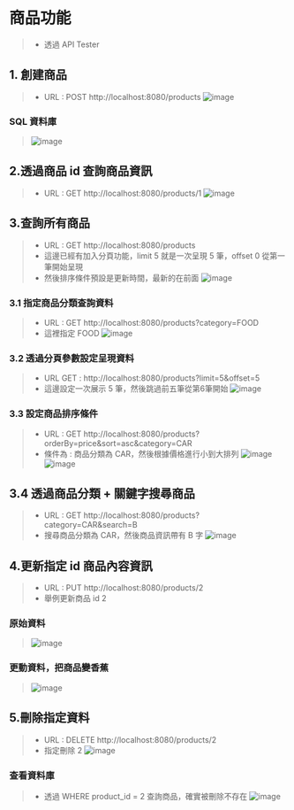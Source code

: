 # 商品功能
> * 透過 API Tester
## 1. 創建商品
> * URL : POST http://localhost:8080/products
> ![image](https://github.com/Ricky7737/Shopping-mall/assets/58324475/1dffc740-f10f-4e82-895f-e4f759a59d12)
### SQL 資料庫
> ![image](https://github.com/Ricky7737/Shopping-mall/assets/58324475/1ed56494-d294-415e-a572-83654bfb8b42)
## 2.透過商品 id 查詢商品資訊
> * URL : GET http://localhost:8080/products/1
> ![image](https://github.com/Ricky7737/Shopping-mall/assets/58324475/0edc472f-3937-44a0-bae6-dd3440beb922)
## 3.查詢所有商品
> * URL : GET http://localhost:8080/products
> * 這邊已經有加入分頁功能，limit 5 就是一次呈現 5 筆，offset 0 從第一筆開始呈現
> * 然後排序條件預設是更新時間，最新的在前面
> ![image](https://github.com/Ricky7737/Shopping-mall/assets/58324475/f4839de8-7db9-4507-9c46-a04c939ab1bc)
### 3.1 指定商品分類查詢資料
> * URL : GET http://localhost:8080/products?category=FOOD
> * 這裡指定 FOOD
> ![image](https://github.com/Ricky7737/Shopping-mall/assets/58324475/034006b0-99f0-48cc-9415-fa476de29f32)
### 3.2 透過分頁參數設定呈現資料
> * URL GET : http://localhost:8080/products?limit=5&offset=5
> * 這邊設定一次展示 5 筆，然後跳過前五筆從第6筆開始
> ![image](https://github.com/Ricky7737/Shopping-mall/assets/58324475/e516f364-d18c-46b1-89fe-4e0ce6c9bf97)
### 3.3 設定商品排序條件
> * URL : GET http://localhost:8080/products?orderBy=price&sort=asc&category=CAR
> * 條件為 : 商品分類為 CAR，然後根據價格進行小到大排列
> ![image](https://github.com/Ricky7737/Shopping-mall/assets/58324475/fa9c97d5-37fe-42db-8ad2-37a743ebe3cd)
> ![image](https://github.com/Ricky7737/Shopping-mall/assets/58324475/4b941a6f-bce2-4120-9328-61b1991759e3)
## 3.4 透過商品分類 + 關鍵字搜尋商品
> * URL : GET http://localhost:8080/products?category=CAR&search=B
> * 搜尋商品分類為 CAR，然後商品資訊帶有 B 字
> ![image](https://github.com/Ricky7737/Shopping-mall/assets/58324475/1523972d-0461-4c98-bed1-1f18e1775e43)

## 4.更新指定 id 商品內容資訊
> * URL : PUT http://localhost:8080/products/2
> * 舉例更新商品 id 2
### 原始資料
> ![image](https://github.com/Ricky7737/Shopping-mall/assets/58324475/ed926435-36d9-4f53-9418-5149cc379845)
### 更動資料，把商品變香蕉
> ![image](https://github.com/Ricky7737/Shopping-mall/assets/58324475/cd46f7f1-fbe2-447a-929a-7c56a4e45402)
## 5.刪除指定資料
> * URL : DELETE http://localhost:8080/products/2
> * 指定刪除 2
> ![image](https://github.com/Ricky7737/Shopping-mall/assets/58324475/d5b4ef4f-9da4-410d-b1a0-2c8dac4032b4)
### 查看資料庫
> * 透過 WHERE product_id = 2 查詢商品，確實被刪除不存在
> ![image](https://github.com/Ricky7737/Shopping-mall/assets/58324475/90ac96e1-770d-444f-8e16-31572ed61673)

